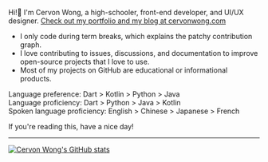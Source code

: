 Hi!👋 I'm Cervon Wong, a high-schooler, front-end developer, and UI/UX designer. [Check out my portfolio and my blog at cervonwong.com](https://cervonwong.com)

 - I only code during term breaks, which explains the patchy contribution graph.
 - I love contributing to issues, discussions, and documentation to improve open-source projects that I love to use.
 - Most of my projects on GitHub are educational or informational products.

Language preference: Dart > Kotlin > Python > Java
<br>
Language proficiency: Dart > Python > Java > Kotlin
<br>
Spoken language proficiency: English > Chinese > Japanese > French

If you're reading this, have a nice day!

<hr>

[![Cervon Wong's GitHub stats](https://github-readme-stats.vercel.app/api?username=cervonwong&show_icons=true&include_all_commits=true)](https://github.com/cervonwong)
